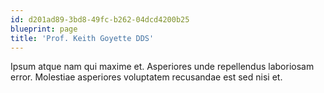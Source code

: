 ```yaml
---
id: d201ad89-3bd8-49fc-b262-04dcd4200b25
blueprint: page
title: 'Prof. Keith Goyette DDS'
---
```

Ipsum atque nam qui maxime et. Asperiores unde repellendus laboriosam error. Molestiae asperiores voluptatem recusandae est sed nisi et.